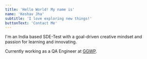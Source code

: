 ```yaml
---
title: 'Hello World! My name is'
name: 'Keshav Jha'
subtitle: 'I love exploring new things!'
buttonText: 'Contact Me'
---
```


I'm an India based SDE-Test with a goal-driven creative mindset and passion for learning and innovating.

Currently working as a QA Engineer at [GGWP](https://www.ggwp.com/).
